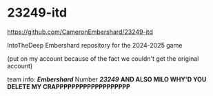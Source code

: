# 23249-itd
https://github.com/CameronEmbershard/23249-itd

IntoTheDeep Embershard repository for the 2024-2025 game

(put on my account because of the fact we couldn't get the original account)

team info: **_Embershard_** Number **_23249_**
**AND ALSO MILO WHY'D YOU DELETE MY CRAPPPPPPPPPPPPPPPPPPP**

